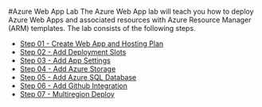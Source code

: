 #Azure Web App Lab
The Azure Web App lab will teach you how to deploy Azure Web Apps and associated resources with Azure Resource Manager (ARM) templates. 
The lab consists of the following steps. 
- [Step 01 - Create Web App and Hosting Plan](step01-create-webapp-and-hosting-plan/readme.md)
- [Step 02 - Add Deployment Slots](step02-add-deployment-slots/readme.md)
- [Step 03 - Add App Settings](step03-add-app-settings/readme.md)
- [Step 04 - Add Azure Storage](step04-add-azure-storage/readme.md)
- [Step 05 - Add Azure SQL Database](step05-add-azure-sql-database/readme.md)
- [Step 06 - Add Github Integration](step06-add-github-integration/readme.md)
- [Step 07 - Multiregion Deploy](step07-multiregion-deploy/readme.md)